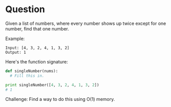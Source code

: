 # Question

Given a list of numbers, where every number shows up twice except for one number, find that one number.

Example:

	Input: [4, 3, 2, 4, 1, 3, 2]
	Output: 1
	
Here's the function signature:

```python
def singleNumber(nums):
  # Fill this in.

print singleNumber([4, 3, 2, 4, 1, 3, 2])
# 1
```

Challenge: Find a way to do this using O(1) memory.